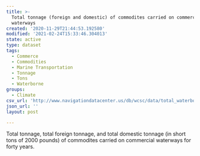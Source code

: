 ```yaml
---
title: >-
  Total tonnage (foreign and domestic) of commodites carried on commercial
  waterways
created: '2020-11-29T21:44:53.192580'
modified: '2021-02-24T15:33:46.304013'
state: active
type: dataset
tags:
  - Commerce
  - Commodities
  - Marine Transportation
  - Tonnage
  - Tons
  - Waterborne
groups:
  - Climate
csv_url: 'http://www.navigationdatacenter.us/db/wcsc/data/total_waterborne_commerce.csv'
json_url: ''
layout: post

---
```

Total tonnage, total foreign tonnage, and total domestic tonnage (in short tons of 2000 pounds) of commodites carried on commercial waterways for forty years.
